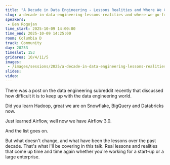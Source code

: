 ```yaml
---
title: "A Decade in Data Engineering - Lessons Realities and Where We Go From Here"
slug: a-decade-in-data-engineering-lessons-realities-and-where-we-go-from-here
speakers:
 - Ben Rogojan
time_start: 2025-10-09 14:00:00
time_end: 2025-10-09 14:25:00
room: Columbia D
track: Community
day: 20253
timeslot: 153
gridarea: 10/4/11/5 
images: 
 - /images/sessions/2025/a-decade-in-data-engineering-lessons-realities-and-where-we-go-from-here.png
slides:
video: 
---
```


There was a post on the data engineering subreddit recently that discussed how difficult it is to keep up with the data engineering world.

Did you learn Hadoop, great we are on Snowflake, BigQuery and Databricks now.

Just learned Airflow, well now we have Airflow 3.0.

And the list goes on.

But what doesn't change, and what have been the lessons over the past decade. That's what I'll be covering in this talk. Real lessons and realities that come up time and time again whether you're working for a start-up or a large enterprise.